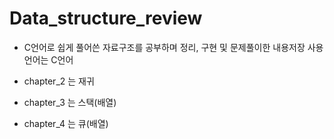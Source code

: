 # Data_structure_review

* C언어로 쉽게 풀어쓴 자료구조를 공부하며 정리, 구현 및 문제풀이한 내용저장
사용언어는 C언어

* chapter_2 는 재귀
* chapter_3 는 스택(배열)
* chapter_4 는 큐(배열)
